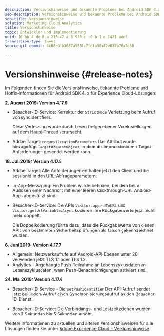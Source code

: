 ```yaml
---
description: Versionshinweise und bekannte Probleme bei Android SDK 4.x für Experience Cloud-Lösungen.
seo-description: Versionshinweise und bekannte Probleme bei Android SDK 4.x für Experience Cloud-Lösungen.
seo-title: Versionshinweise
solution: Marketing Cloud,Analytics
title: Versionshinweise
topic: Entwickler und Implementierung
uuid: 16 bb 4 de 8-a 216-47 a 8-928 c -0 b 1 e 1421 adcf
translation-type: tm+mt
source-git-commit: 4c68e3fb3687a555fc7fdfa50a42e837b76a7d88

---
```



# Versionshinweise {#release-notes}

Im Folgenden finden Sie die Versionshinweise, bekannte Probleme und Hotfix-Informationen für Android SDK 4. x für Experience Cloud-Lösungen:

**2. August 2019: Version 4.17.9**

* Besucher-ID-Service: Korrektur der `StrictMode` Verletzung beim Aufruf von syncidentifiers.

   Diese Verletzung wurde durch Lesen freigegebener Voreinstellungen auf dem Haupt-Thread verursacht.

* Adobe Target: `requestLocationParameters` Das Attribut wurde hinzugefügt `TargetRequestObject`, in dem die impressionid mit Target-Anforderungen gesendet werden kann.

**18. Juli 2019: Version 4.17.8**

* Adobe Target: Alle Anforderungen enthalten jetzt den Client und die sessionid in den URL-Abfrageparametern.
* In-App-Messaging: Ein Problem wurde behoben, bei dem beim Auslösen einer Nachricht mit einer leeren Clickthrough-URL Android-Apps abgestürzt sind.
* Besucher-ID-Service: Die APIs `Visitor.appendToURL` und `Visitor.getUrlVariablesAsync` kodieren ihre Rückgabewerte jetzt nicht mehr doppelt.

   Die Doppelkodierung führte dazu, dass die Rückgabewerte von diesen APIs von bestimmten Sicherheitsprüfungen als falsch gekennzeichnet wurden.

**6. Juni 2019: Version 4.17.7**

* Allgemein: Netzwerkaufrufe auf Android-API-Ebenen unter 20 verwenden jetzt TLS 1.1 oder TLS 1.2.
* Analytics - Angehängte Push-Teilnahme an Lebenszyklusdaten an Lebenszyklusdaten, wenn Push-Benachrichtigungen aktiviert sind.

**24. Mai 2019: Version 4.17.6**

* Besucher-ID-Service - Die
   `setPushIdentifier` Der API-Aufruf sendet jetzt bei jedem Aufruf einen
Synchronisierungsaufruf an den Besucher-ID-Dienst.

* Besucher-ID-Service: Die Verbindungs- und Lestzeitzeichen
wurden von 2 Sekunden bis 5 Sekunden erhöht.


Weitere Informationen zu aktuellen und älteren Versionshinweisen für alle Lösungen finden Sie unter [Adobe Experience Cloud – Versionshinweise](https://marketing.adobe.com/resources/help/en_US/whatsnew/).
